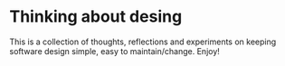 # Thinking about desing

This is a collection of thoughts, reflections and experiments on keeping software design simple, easy to maintain/change. Enjoy!